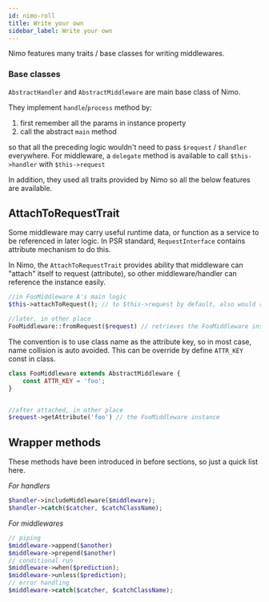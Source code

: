 ```yaml
---
id: nimo-roll
title: Write your own
sidebar_label: Write your own
---
```


Nimo features many traits / base classes for writing middlewares.

### Base classes

`AbstractHandler` and `AbstractMiddleware` are main base class of Nimo.

They implement `handle`/`process` method by:

1. first remember all the params in instance property
2. call the abstract `main` method

so that all the preceding logic wouldn't need to pass `$request` / `$handler` everywhere. For middleware, a `delegate` method is available to call `$this->handler` with `$this->request`

In addition, they used all traits provided by Nimo so all the below features are available.

## AttachToRequestTrait

Some middleware may carry useful runtime data, or function as a service to be referenced in later logic. In PSR standard, `RequestInterface` contains attribute mechanism to do this.

In Nimo, the `AttachToRequestTrait` provides ability that middleware can "attach" itself to request (attribute), so other middleware/handler can reference the instance easily.

```php
//in FooMiddleware A's main logic
$this->attachToRequest(); // to $this->request by default, also would return the attached request instance

//later, in other place
FooMiddleware::fromRequest($request) // retrieves the FooMiddleware instance early attached
```

The convention is to use class name as the attribute key, so in most case, name collision is auto avoided. This can be override by define `ATTR_KEY` const in class.

```php
class FooMiddleware extends AbstractMiddleware {
    const ATTR_KEY = 'foo';
}


//after attached, in other place
$request->getAttribute('foo') // the FooMiddleware instance
```

## Wrapper methods

These methods have been introduced in before sections, so just a quick list here.


_For handlers_
```php
$handler->includeMiddleware($middleware);
$handler->catch($catcher, $catchClassName);
```
_For middlewares_
```php
// piping
$middleware->append($another)
$middleware->prepend($another)
// conditional run
$middleware->when($prediction);
$middleware->unless($prediction);
// error handling
$middleware->catch($catcher, $catchClassName);
```   
